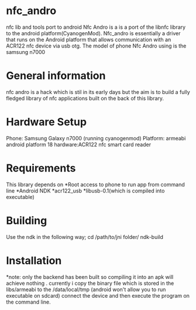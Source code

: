 nfc_andro
=========

nfc lib and tools port to android Nfc Andro is a is a port of the libnfc library to the android platform(CyanogenMod). 
Nfc_andro is essentially a driver that runs on the Android platform that allows communication with an ACR122 nfc device 
via usb otg. The model of phone Nfc Andro  using is the samsung n7000 

General information 
=================
nfc andro is a hack which is stil in its early days but the aim is to build a fully fledged library of nfc applications 
built on the back of this library. 

Hardware Setup
=================
Phone: Samsung Galaxy n7000 (running cyanogenmod)
Platform: armeabi android platform 18
hardware:ACR122 nfc smart card reader

Requirements
=================
This library depends on 
*Root access to phone to run app from command line
*Android NDK
*acr122_usb 
*libusb-0.1(which is compiled into executable)

Building 
=================
Use the ndk in the following way;
cd /path/to/jni folder/
ndk-build 


Installation
=================
*note: only the backend has been built so compiling it into an apk will achieve nothing . 
currently i copy the binary file which is stored in the libs/armeabi  to the /data/local/tmp 
(android won't allow you to run executable on sdcard) connect the device and then execute the program on the command line.

